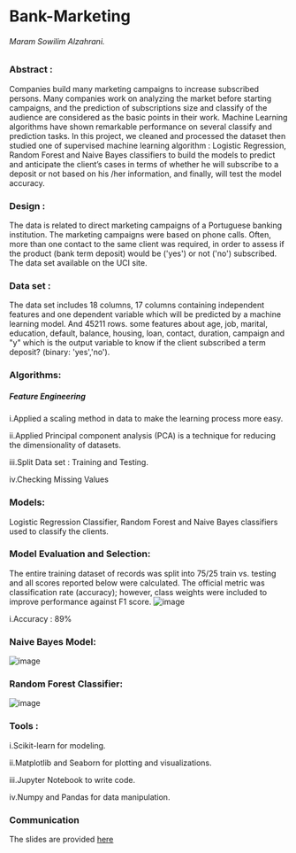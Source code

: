 # Bank-Marketing
###### Maram Sowilim Alzahrani. 
### Abstract :


Companies build many marketing  campaigns  to increase subscribed persons. Many companies work on analyzing the market before starting campaigns, and the prediction of subscriptions size and classify of the audience are considered as the basic points in their work. Machine Learning algorithms   have shown remarkable performance on several classify and prediction  tasks. In this project, we cleaned  and processed the dataset then studied  one  of supervised machine learning algorithm : Logistic Regression, Random Forest and Naive Bayes classifiers to build the models to predict and  anticipate the client’s cases in terms of whether he will subscribe to a deposit or not based on his /her information, and finally, will test the model accuracy.
### Design :


The data is related to direct marketing campaigns of a Portuguese banking institution. The marketing campaigns were based on phone calls. Often, more than one contact to the same client was required, in order to assess if the product (bank term deposit) would be ('yes') or not ('no') subscribed. The data set available on the UCI site.
### Data set :


The data set includes 18 columns, 17 columns containing independent features and one dependent variable which will be predicted by a machine learning model. And 45211 rows. some features about age, job, marital, education, default, balance, housing, loan, contact, duration, campaign and "y" which is the output variable to know if  the client subscribed a term deposit? (binary: 'yes','no').
### Algorithms:


##### Feature Engineering
i.Applied a scaling method in data to make the learning process more easy.

ii.Applied Principal component analysis (PCA) is a technique for reducing the dimensionality of datasets.

iii.Split Data set : Training and Testing.

iv.Checking Missing Values

### Models:


Logistic Regression Classifier, Random Forest and Naive Bayes classifiers  used to classify the clients.
### Model Evaluation and Selection:


The entire training dataset of records was split into 75/25 train vs. testing and all scores reported below were calculated.
The official metric was classification rate (accuracy); however, class weights were included to improve performance against F1 score.
![image](https://user-images.githubusercontent.com/93068310/142160094-b528092c-0d0a-474d-bc82-ea598f475f5a.png)

i.Accuracy : 89%
### Naive Bayes Model:

![image](https://user-images.githubusercontent.com/93068310/142246045-48082652-f768-4d01-a3fd-528579144923.png)

### Random Forest Classifier:

![image](https://user-images.githubusercontent.com/93068310/142246217-3838c79b-cbe4-449c-a00c-718ae366d3f7.png)





### Tools :
i.Scikit-learn for modeling.

ii.Matplotlib and Seaborn for plotting and visualizations.

iii.Jupyter Notebook to write code.

iv.Numpy and Pandas for data manipulation.

### Communication
The slides are provided [here](https://github.com/Maram13/Bank-Marketing/blob/main/BANK%20MARKETING%20presentation.pptx)
